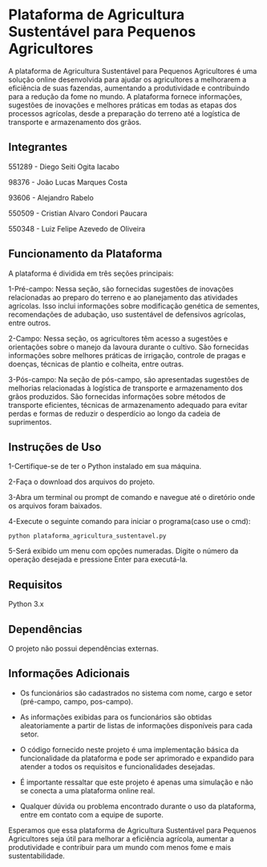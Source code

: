 # Plataforma de Agricultura Sustentável para Pequenos Agricultores
A plataforma de Agricultura Sustentável para Pequenos Agricultores é uma solução online desenvolvida para ajudar os agricultores a melhorarem a eficiência de suas fazendas, aumentando a produtividade e contribuindo para a redução da fome no mundo. A plataforma fornece informações, sugestões de inovações e melhores práticas em todas as etapas dos processos agrícolas, desde a preparação do terreno até a logística de transporte e armazenamento dos grãos.

## Integrantes

551289 - Diego Seiti Ogita Iacabo

98376 - João Lucas Marques Costa

93606 - Alejandro Rabelo

550509 - Cristian Alvaro Condori Paucara

550348 - Luiz Felipe Azevedo de Oliveira


## Funcionamento da Plataforma
A plataforma é dividida em três seções principais:

1-Pré-campo: Nessa seção, são fornecidas sugestões de inovações relacionadas ao preparo do terreno e ao planejamento das atividades agrícolas. Isso inclui informações sobre modificação genética de sementes,    recomendações de adubação, uso sustentável de defensivos agrícolas, entre outros.

2-Campo: Nessa seção, os agricultores têm acesso a sugestões e orientações sobre o manejo da lavoura durante o cultivo. São fornecidas informações sobre melhores práticas de irrigação, controle de pragas e doenças, técnicas de plantio e colheita, entre outras.

3-Pós-campo: Na seção de pós-campo, são apresentadas sugestões de melhorias relacionadas à logística de transporte e armazenamento dos grãos produzidos. São fornecidas informações sobre métodos de transporte eficientes, técnicas de armazenamento adequado para evitar perdas e formas de reduzir o desperdício ao longo da cadeia de suprimentos.
  
## Instruções de Uso
1-Certifique-se de ter o Python instalado em sua máquina.

2-Faça o download dos arquivos do projeto.

3-Abra um terminal ou prompt de comando e navegue até o diretório onde os arquivos foram baixados.

4-Execute o seguinte comando para iniciar o programa(caso use o cmd): 

    python plataforma_agricultura_sustentavel.py
  
5-Será exibido um menu com opções numeradas. Digite o número da operação desejada e pressione Enter para executá-la.

## Requisitos
Python 3.x

## Dependências
O projeto não possui dependências externas.

## Informações Adicionais
- Os funcionários são cadastrados no sistema com nome, cargo e setor (pré-campo, campo, pos-campo).

- As informações exibidas para os funcionários são obtidas aleatoriamente a partir de listas de informações disponíveis para cada setor.

- O código fornecido neste projeto é uma implementação básica da funcionalidade da plataforma e pode ser aprimorado e expandido para atender a todos os requisitos e funcionalidades desejadas.

- É importante ressaltar que este projeto é apenas uma simulação e não se conecta a uma plataforma online real.

- Qualquer dúvida ou problema encontrado durante o uso da plataforma, entre em contato com a equipe de suporte.

Esperamos que essa plataforma de Agricultura Sustentável para Pequenos Agricultores seja útil para melhorar a eficiência agrícola, aumentar a produtividade e contribuir para um mundo com menos fome e mais sustentabilidade.
